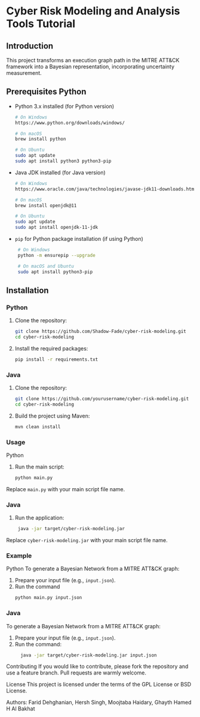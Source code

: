 # Cyber Risk Modeling and Analysis Tools Tutorial

## Introduction
This project transforms an execution graph path in the MITRE ATT&CK framework into a Bayesian representation, incorporating uncertainty measurement.

## Prerequisites Python
- Python 3.x installed (for Python version)
  ```bash
  # On Windows
  https://www.python.org/downloads/windows/
  
  # On macOS
  brew install python
  
  # On Ubuntu
  sudo apt update
  sudo apt install python3 python3-pip

- Java JDK installed (for Java version)
   ```bash
   # On Windows
  https://www.oracle.com/java/technologies/javase-jdk11-downloads.html

  # On macOS
  brew install openjdk@11

  # On Ubuntu
  sudo apt update
  sudo apt install openjdk-11-jdk

- `pip` for Python package installation (if using Python)
    ```bash
     # On Windows
     python -m ensurepip --upgrade

     # On macOS and Ubuntu
     sudo apt install python3-pip


## Installation

### Python
1. Clone the repository:
   ```bash
   git clone https://github.com/Shadow-Fade/cyber-risk-modeling.git
   cd cyber-risk-modeling
   
2. Install the required packages:
   ```bash
   pip install -r requirements.txt

### Java
1. Clone the repository:
   ```bash 
   git clone https://github.com/yourusername/cyber-risk-modeling.git
   cd cyber-risk-modeling
2. Build the project using Maven:
    ```bash
   mvn clean install

### Usage
Python
1. Run the main script:
    ```bash
    python main.py
Replace `main.py` with your main script file name.

### Java
1. Run the application:
   ```bash
    java -jar target/cyber-risk-modeling.jar
Replace `cyber-risk-modeling.jar` with your main script file name.

### Example
Python
To generate a Bayesian Network from a MITRE ATT&CK graph:
1. Prepare your input file (e.g., `input.json`).
2. Run the command
   ```bash
   python main.py input.json

### Java
To generate a Bayesian Network from a MITRE ATT&CK graph:
1. Prepare your input file (e.g., `input.json`).
2. Run the command:
   ```bash
     java -jar target/cyber-risk-modeling.jar input.json

Contributing
If you would like to contribute, please fork the repository and use a feature branch. Pull requests are warmly welcome.

License
This project is licensed under the terms of the GPL License or BSD License.


Authors: Farid Dehghanian, Hersh Singh, Moojtaba Haidary, Ghayth Hamed H Al Bakhat
